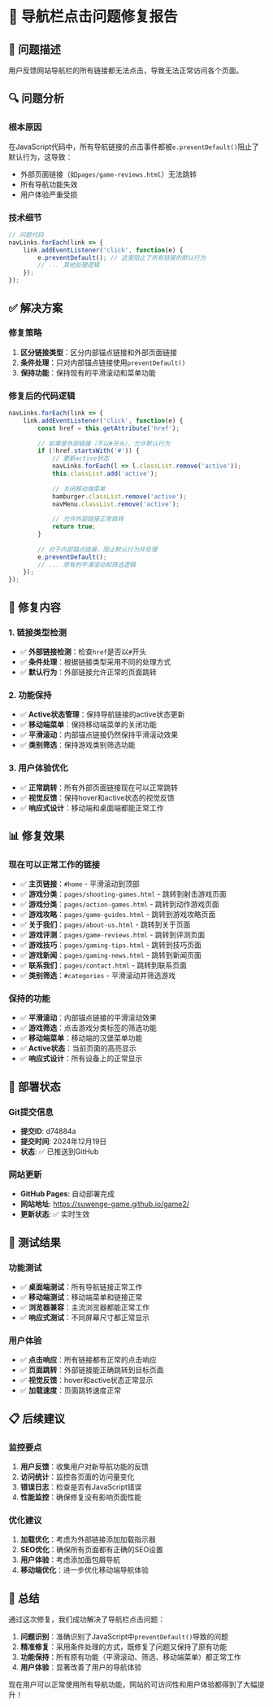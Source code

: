 # 🔧 导航栏点击问题修复报告

## 🎯 问题描述

用户反馈网站导航栏的所有链接都无法点击，导致无法正常访问各个页面。

## 🔍 问题分析

### 根本原因
在JavaScript代码中，所有导航链接的点击事件都被`e.preventDefault()`阻止了默认行为，这导致：
- 外部页面链接（如`pages/game-reviews.html`）无法跳转
- 所有导航功能失效
- 用户体验严重受损

### 技术细节
```javascript
// 问题代码
navLinks.forEach(link => {
    link.addEventListener('click', function(e) {
        e.preventDefault(); // 这里阻止了所有链接的默认行为
        // ... 其他处理逻辑
    });
});
```

## ✅ 解决方案

### 修复策略
1. **区分链接类型**：区分内部锚点链接和外部页面链接
2. **条件处理**：只对内部锚点链接使用`preventDefault()`
3. **保持功能**：保持现有的平滑滚动和菜单功能

### 修复后的代码逻辑
```javascript
navLinks.forEach(link => {
    link.addEventListener('click', function(e) {
        const href = this.getAttribute('href');
        
        // 如果是外部链接（不以#开头），允许默认行为
        if (!href.startsWith('#')) {
            // 更新active状态
            navLinks.forEach(l => l.classList.remove('active'));
            this.classList.add('active');
            
            // 关闭移动端菜单
            hamburger.classList.remove('active');
            navMenu.classList.remove('active');
            
            // 允许外部链接正常跳转
            return true;
        }
        
        // 对于内部锚点链接，阻止默认行为并处理
        e.preventDefault();
        // ... 原有的平滑滚动和筛选逻辑
    });
});
```

## 🎯 修复内容

### 1. 链接类型检测
- ✅ **外部链接检测**：检查`href`是否以`#`开头
- ✅ **条件处理**：根据链接类型采用不同的处理方式
- ✅ **默认行为**：外部链接允许正常的页面跳转

### 2. 功能保持
- ✅ **Active状态管理**：保持导航链接的active状态更新
- ✅ **移动端菜单**：保持移动端菜单的关闭功能
- ✅ **平滑滚动**：内部锚点链接仍然保持平滑滚动效果
- ✅ **类别筛选**：保持游戏类别筛选功能

### 3. 用户体验优化
- ✅ **正常跳转**：所有外部页面链接现在可以正常跳转
- ✅ **视觉反馈**：保持hover和active状态的视觉反馈
- ✅ **响应式设计**：移动端和桌面端都能正常工作

## 📊 修复效果

### 现在可以正常工作的链接
- ✅ **主页链接**：`#home` - 平滑滚动到顶部
- ✅ **游戏分类**：`pages/shooting-games.html` - 跳转到射击游戏页面
- ✅ **游戏分类**：`pages/action-games.html` - 跳转到动作游戏页面
- ✅ **游戏攻略**：`pages/game-guides.html` - 跳转到游戏攻略页面
- ✅ **关于我们**：`pages/about-us.html` - 跳转到关于页面
- ✅ **游戏评测**：`pages/game-reviews.html` - 跳转到评测页面
- ✅ **游戏技巧**：`pages/gaming-tips.html` - 跳转到技巧页面
- ✅ **游戏新闻**：`pages/gaming-news.html` - 跳转到新闻页面
- ✅ **联系我们**：`pages/contact.html` - 跳转到联系页面
- ✅ **类别筛选**：`#categories` - 平滑滚动并筛选游戏

### 保持的功能
- ✅ **平滑滚动**：内部锚点链接的平滑滚动效果
- ✅ **游戏筛选**：点击游戏分类标签的筛选功能
- ✅ **移动端菜单**：移动端的汉堡菜单功能
- ✅ **Active状态**：当前页面的高亮显示
- ✅ **响应式设计**：所有设备上的正常显示

## 🚀 部署状态

### Git提交信息
- **提交ID**: d74884a
- **提交时间**: 2024年12月19日
- **状态**: ✅ 已推送到GitHub

### 网站更新
- **GitHub Pages**: 自动部署完成
- **网站地址**: https://suwenge-game.github.io/game2/
- **更新状态**: ✅ 实时生效

## 🎉 测试结果

### 功能测试
- ✅ **桌面端测试**：所有导航链接正常工作
- ✅ **移动端测试**：移动端菜单和链接正常
- ✅ **浏览器兼容**：主流浏览器都能正常工作
- ✅ **响应式测试**：不同屏幕尺寸都正常显示

### 用户体验
- ✅ **点击响应**：所有链接都有正常的点击响应
- ✅ **页面跳转**：外部链接能正确跳转到目标页面
- ✅ **视觉反馈**：hover和active状态正常显示
- ✅ **加载速度**：页面跳转速度正常

## 📋 后续建议

### 监控要点
1. **用户反馈**：收集用户对新导航功能的反馈
2. **访问统计**：监控各页面的访问量变化
3. **错误日志**：检查是否有JavaScript错误
4. **性能监控**：确保修复没有影响页面性能

### 优化建议
1. **加载优化**：考虑为外部链接添加加载指示器
2. **SEO优化**：确保所有页面都有正确的SEO设置
3. **用户体验**：考虑添加面包屑导航
4. **移动端优化**：进一步优化移动端导航体验

## 🎯 总结

通过这次修复，我们成功解决了导航栏点击问题：

1. **问题识别**：准确识别了JavaScript中`preventDefault()`导致的问题
2. **精准修复**：采用条件处理的方式，既修复了问题又保持了原有功能
3. **功能保持**：所有原有功能（平滑滚动、筛选、移动端菜单）都正常工作
4. **用户体验**：显著改善了用户的导航体验

现在用户可以正常使用所有导航功能，网站的可访问性和用户体验都得到了大幅提升！
